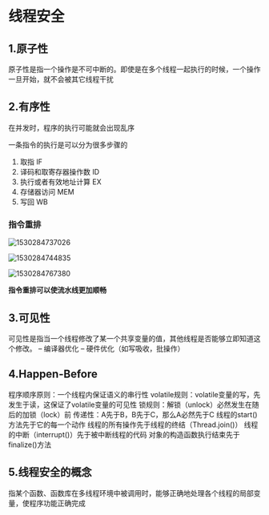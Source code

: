 # 线程安全

## 1.原子性

原子性是指一个操作是不可中断的。即使是在多个线程一起执行的时候，一个操作一旦开始，就不会被其它线程干扰

## 2.有序性

在并发时，程序的执行可能就会出现乱序

一条指令的执行是可以分为很多步骤的

1. 取指 IF
2. 译码和取寄存器操作数 ID
3. 执行或者有效地址计算 EX
4. 存储器访问 MEM
5. 写回 WB

### 指令重排

![1530284737026](C:\Users\13441\Desktop\md\并发编程\并发基础之线程安全.assets\1530284737026.png)

![1530284744835](C:\Users\13441\Desktop\md\并发编程\并发基础之线程安全.assets\1530284744835.png)

![1530284767380](C:\Users\13441\Desktop\md\并发编程\并发基础之线程安全.assets\1530284767380.png)



**指令重排可以使流水线更加顺畅**

## 3.可见性

可见性是指当一个线程修改了某一个共享变量的值，其他线程是否能够立即知道这个修改。
– 编译器优化
– 硬件优化（如写吸收，批操作）

## 4.Happen-Before

 程序顺序原则：一个线程内保证语义的串行性
 volatile规则：volatile变量的写，先发生于读，这保证了volatile变量的可见性
 锁规则：解锁（unlock）必然发生在随后的加锁（lock）前
 传递性：A先于B，B先于C，那么A必然先于C
 线程的start()方法先于它的每一个动作
 线程的所有操作先于线程的终结（Thread.join()）
 线程的中断（interrupt()）先于被中断线程的代码
 对象的构造函数执行结束先于finalize()方法

## 5.线程安全的概念

指某个函数、函数库在多线程环境中被调用时，能够正确地处理各个线程的局部变量，使程序功能正确完成




